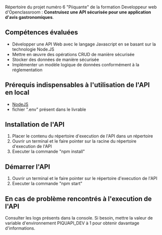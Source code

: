 Répertoire du projet numéro 6 "Piiquante" de la formation Developpeur web d'Openclassroom : **Construisez une API sécurisée pour une application d'avis gastronomiques**.

## Compétences évaluées
- Développer une API Web avec le langage Javascript en se basant sur la technologie Node.JS
- Mettre en œuvre des opérations CRUD de manière sécurisée
- Stocker des données de manière sécurisée
- Implémenter un modèle logique de données conformément à la réglementation

## Prérequis indispensables à l'utilisation de l'API en local
- [NodeJS](https://nodejs.org/en/download/)
- fichier ".env" présent dans le livrable

## Installation de l'API
1. Placer le contenu du répertoire d'execution de l'API dans un répertoire
2. Ouvrir un terminal et le faire pointer sur la racine du répertoire d'execution de l'API
3. Executer la commande "npm install"

## Démarrer l'API
1. Ouvrir un terminal et le faire pointer sur le répertoire d'execution de l'API
2. Executer la commande "npm start"

## En cas de problème rencontrés à l'execution de l'API
Consulter les logs présents dans la console. Si besoin, mettre la valeur de variable d'environnement PIQUAPI_DEV à 1 pour obtenir davantage d'informations.